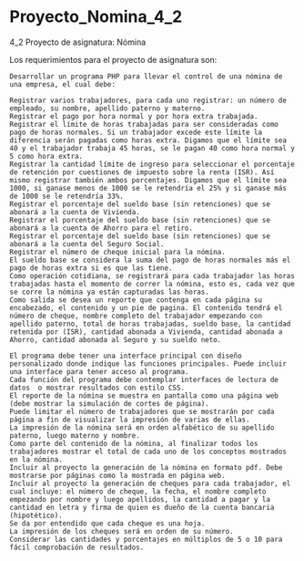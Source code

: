 # Proyecto_Nomina_4_2
4_2 Proyecto de asignatura: Nómina

Los requerimientos para el proyecto de asignatura son:

    Desarrollar un programa PHP para llevar el control de una nómina de una empresa, el cual debe:

    Registrar varios trabajadores, para cada uno registrar: un número de empleado, su nombre, apellido paterno y materno.
    Registrar el pago por hora normal y por hora extra trabajada.
    Registrar el límite de horas trabajadas para ser consideradas como pago de horas normales. Si un trabajador excede este límite la diferencia serán pagadas como horas extra. Digamos que el límite sea 40 y el trabajador trabaja 45 horas, se le pagan 40 como hora normal y 5 como hora extra.
    Registrar la cantidad límite de ingreso para seleccionar el porcentaje de retención por cuestiones de impuesto sobre la renta (ISR). Así mismo registrar también ambos porcentajes. Digamos que el límite sea 1000, si ganase menos de 1000 se le retendría el 25% y si ganase más de 1000 se le retendría 33%.
    Registrar el porcentaje del sueldo base (sin retenciones) que se abonará a la cuenta de Vivienda.
    Registrar el porcentaje del sueldo base (sin retenciones) que se abonará a la cuenta de Ahorro para el retiro.
    Registrar el porcentaje del sueldo base (sin retenciones) que se abonará a la cuenta del Seguro Social.
    Registrar el número de cheque inicial para la nómina.
    El sueldo base se considera la suma del pago de horas normales más el pago de horas extra si es que las tiene.
    Como operación cotidiana, se registrará para cada trabajador las horas trabajadas hasta el momento de correr la nómina, esto es, cada vez que se corre la nómina ya están capturadas las horas.
    Como salida se desea un reporte que contenga en cada página su encabezado, el contenido y un pie de pagina. El contenido tendrá el número de cheque, nombre completo del trabajador empezando con apellido paterno, total de horas trabajadas, sueldo base, la cantidad retenida por (ISR), cantidad abonada a Vivienda, cantidad abonada a Ahorro, cantidad abonada al Seguro y su sueldo neto. 

    El programa debe tener una interface principal con diseño personalizado donde indique las funciones principales. Puede incluir una interface para tener acceso al programa.
    Cada función del programa debe contemplar interfaces de lectura de datos  o mostrar resultados con estilo CSS.
    El reporte de la nómina se muestra en pantalla como una página web (debe mostrar la simulación de cortes de página).
    Puede limitar el número de trabajadores que se mostrarán por cada página a fin de visualizar la impresión de varias de ellas.
    La impresión de la nómina será en orden alfabético de su apellido paterno, luego materno y nombre.
    Como parte del contenido de la nómina, al finalizar todos los trabajadores mostrar el total de cada uno de los conceptos mostrados en la nómina.
    Incluir al proyecto la generación de la nómina en formato pdf. Debe mostrarse por páginas como la mostrada en página web. 
    Incluir al proyecto la generación de cheques para cada trabajador, el cual incluye: el número de cheque, la fecha, el nombre completo empezando por nombre y luego apellidos, la cantidad a pagar y la cantidad en letra y firma de quien es dueño de la cuenta bancaria (hipotético). 
    Se da por entendido que cada cheque es una hoja.
    La impresión de los cheques será en orden de su número.
    Considerar las cantidades y porcentajes en múltiplos de 5 o 10 para fácil comprobación de resultados.

